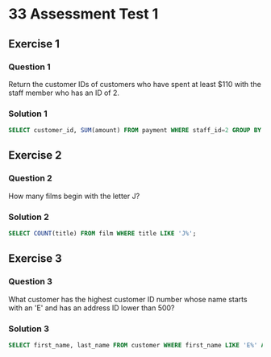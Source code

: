 # 33 Assessment Test 1

## Exercise 1

### Question 1

Return the customer IDs of customers who have spent at least $110 with the staff member who has an ID of 2.

### Solution 1

```sql
SELECT customer_id, SUM(amount) FROM payment WHERE staff_id=2 GROUP BY customer_id HAVING SUM(amount) > 110;
```

## Exercise 2

### Question 2

How many films begin with the letter J?

### Solution 2

```sql
SELECT COUNT(title) FROM film WHERE title LIKE 'J%';
```

## Exercise 3

### Question 3

What customer has the highest customer ID number whose name starts with an 'E' and has an address ID lower than 500?

### Solution 3

```sql
SELECT first_name, last_name FROM customer WHERE first_name LIKE 'E%' AND address_id < 500 ORDER BY customer_id DESC LIMIT 1;
```
